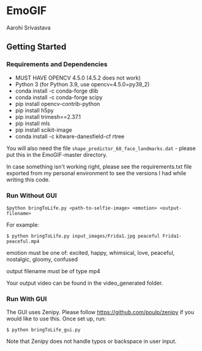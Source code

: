 # EmoGIF

Aarohi Srivastava

## Getting Started

### Requirements and Dependencies
* MUST HAVE OPENCV 4.5.0 (4.5.2 does not work)
* Python 3 (for Python 3.9, use opencv=4.5.0=py39_2)
* conda install -c conda-forge dlib
* conda install -c conda-forge scipy
* pip install opencv-contrib-python
* pip install h5py
* pip install trimesh==2.37.1
* pip install mls
* pip install scikit-image
* conda install -c kitware-danesfield-cf rtree 

You will also need the file `shape_predictor_68_face_landmarks.dat` - please put this in the EmoGIF-master directory.

In case something isn't working right, please see the requirements.txt file exported from my personal environment to see the versions I had while writing this code.

### Run Without GUI

`$python bringToLife.py <path-to-selfie-image> <emotion> <output-filename>`

For example: 
  
`$ python bringToLife.py input_images/Frida1.jpg peaceful Frida1-peaceful.mp4`

emotion must be one of:  excited, happy, whimsical, love, peaceful, nostalgic, gloomy, confused

output filename must be of type mp4

Your output video can be found in the video_generated folder.
  
### Run With GUI

The GUI uses Zenipy. Please follow https://github.com/poulp/zenipy if you would like to use this.  Once set up, run:
  
`$ python bringToLife_gui.py`
  
Note that Zenipy does not handle typos or backspace in user input.
  
